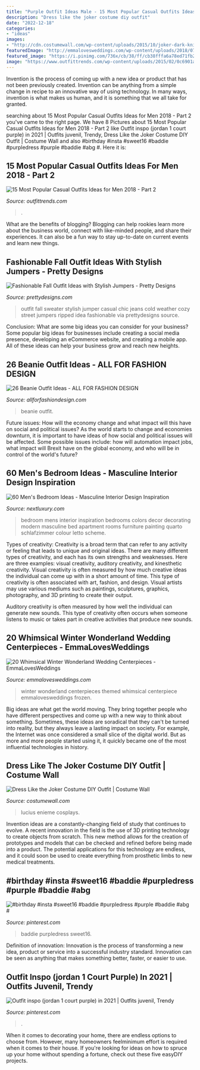```yaml
---
title: "Purple Outfit Ideas Male - 15 Most Popular Casual Outfits Ideas For Men 2018"
description: "Dress like the joker costume diy outfit"
date: "2022-12-18"
categories:
- "ideas"
images:
- "http://cdn.costumewall.com/wp-content/uploads/2015/10/joker-dark-knight-cosplay-6.jpg"
featuredImage: "http://emmalovesweddings.com/wp-content/uploads/2018/07/winter-themed-wedding-centerpiece-ideas-for-2018.jpg"
featured_image: "https://i.pinimg.com/736x/cb/38/ff/cb38fffa6a78ed71fb2fc10610ed39e7.jpg"
image: "https://www.outfittrends.com/wp-content/uploads/2015/02/0c6901ab89e5360ca89ee38988cac8db.jpg"
---
```



Invention is the process of coming up with a new idea or product that has not been previously created. Invention can be anything from a simple change in recipe to an innovative way of using technology. In many ways, invention is what makes us human, and it is something that we all take for granted.

	

		
searching about 15 Most Popular Casual Outfits Ideas for Men 2018 - Part 2 you've came to the right page. We have 8 Pictures about 15 Most Popular Casual Outfits Ideas for Men 2018 - Part 2 like Outfit inspo (jordan 1 court purple) in 2021 | Outfits juvenil, Trendy, Dress Like the Joker Costume DIY Outfit | Costume Wall and also #birthday #insta #sweet16 #baddie #purpledress #purple #baddie #abg #. Here it is:
		
    
## 15 Most Popular Casual Outfits Ideas For Men 2018 - Part 2

<img loading=lazy src="https://www.outfittrends.com/wp-content/uploads/2015/02/0c6901ab89e5360ca89ee38988cac8db.jpg" onerror="this.onerror=null;this.src='https://tse3.mm.bing.net/th?id=OIP.F_BWoH1NXVyHZlES8vT6pgHaMC&amp;pid=15.1';" alt="15 Most Popular Casual Outfits Ideas for Men 2018 - Part 2">

_Source: outfittrends.com_

>. 

	

What are the benefits of blogging?
Blogging can help rookies learn more about the business world, connect with like-minded people, and share their experiences. It can also be a fun way to stay up-to-date on current events and learn new things.

    
## Fashionable Fall Outfit Ideas With Stylish Jumpers - Pretty Designs

<img loading=lazy src="https://www.prettydesigns.com/wp-content/uploads/2014/10/Black-Jumper-with-Ripped-Jeans-for-Fall.jpg" onerror="this.onerror=null;this.src='https://tse4.mm.bing.net/th?id=OIP.gMGvScFrSvOMZgCjRU32UgHaK3&amp;pid=15.1';" alt="Fashionable Fall Outfit Ideas with Stylish Jumpers - Pretty Designs">

_Source: prettydesigns.com_

>outfit fall sweater stylish jumper casual chic jeans cold weather cozy street jumpers ripped idea fashionable via prettydesigns source. 

	

Conclusion: What are some big ideas you can consider for your business?
Some popular big ideas for businesses include creating a social media presence, developing an eCommerce website, and creating a mobile app. All of these ideas can help your business grow and reach new heights.

    
## 26 Beanie Outfit Ideas - ALL FOR FASHION DESIGN

<img loading=lazy src="https://allforfashiondesign.com/wp-content/uploads/2013/12/e-22-600x880.jpg" onerror="this.onerror=null;this.src='https://tse1.mm.bing.net/th?id=OIP.Tmq1bzAoDlnqOr6FOTGvuQHaK3&amp;pid=15.1';" alt="26 Beanie Outfit Ideas - ALL FOR FASHION DESIGN">

_Source: allforfashiondesign.com_

>beanie outfit. 

	

Future issues: How will the economy change and what impact will this have on social and political issues?
As the world starts to change and economies downturn, it is important to have ideas of how social and political issues will be affected. Some possible issues include: how will automation impact jobs, what impact will Brexit have on the global economy, and who will be in control of the world's future?

    
## 60 Men&#039;s Bedroom Ideas - Masculine Interior Design Inspiration

<img loading=lazy src="http://nextluxury.com/wp-content/uploads/mens-bedroom-painting-ideas.jpg" onerror="this.onerror=null;this.src='https://tse3.mm.bing.net/th?id=OIP.XbTt_p87wGlZYx_7eCNI5AHaJ6&amp;pid=15.1';" alt="60 Men&#039;s Bedroom Ideas - Masculine Interior Design Inspiration">

_Source: nextluxury.com_

>bedroom mens interior inspiration bedrooms colors decor decorating modern masculine bed apartment rooms furniture painting quarto schlafzimmer colour letto scheme. 

	

Types of creativity:
Creativity is a broad term that can refer to any activity or feeling that leads to unique and original ideas. There are many different types of creativity, and each has its own strengths and weaknesses. Here are three examples: visual creativity, auditory creativity, and kinesthetic creativity.
Visual creativity is often measured by how much creative ideas the individual can come up with in a short amount of time. This type of creativity is often associated with art, fashion, and design. Visual artists may use various mediums such as paintings, sculptures, graphics, photography, and 3D printing to create their output.

Auditory creativity is often measured by how well the individual can generate new sounds. This type of creativity often occurs when someone listens to music or takes part in creative activities that produce new sounds.

    
## 20 Whimsical Winter Wonderland Wedding Centerpieces - EmmaLovesWeddings

<img loading=lazy src="http://emmalovesweddings.com/wp-content/uploads/2018/07/winter-themed-wedding-centerpiece-ideas-for-2018.jpg" onerror="this.onerror=null;this.src='https://tse2.mm.bing.net/th?id=OIP.JgI9_YyhNVuxZ0aEyJVeEAHaLD&amp;pid=15.1';" alt="20 Whimsical Winter Wonderland Wedding Centerpieces - EmmaLovesWeddings">

_Source: emmalovesweddings.com_

>winter wonderland centerpieces themed whimsical centerpiece emmalovesweddings frozen. 

	

Big ideas are what get the world moving. They bring together people who have different perspectives and come up with a new way to think about something. Sometimes, these ideas are soradical that they can't be turned into reality, but they always leave a lasting impact on society. For example, the Internet was once considered a small slice of the digital world. But as more and more people started using it, it quickly became one of the most influential technologies in history.

    
## Dress Like The Joker Costume DIY Outfit | Costume Wall

<img loading=lazy src="http://cdn.costumewall.com/wp-content/uploads/2015/10/joker-dark-knight-cosplay-6.jpg" onerror="this.onerror=null;this.src='https://tse1.mm.bing.net/th?id=OIP.I34iXdvhHaBl21AChmHCmQHaLH&amp;pid=15.1';" alt="Dress Like the Joker Costume DIY Outfit | Costume Wall">

_Source: costumewall.com_

>lucius enieme cosplays. 

	

Invention ideas are a constantly-changing field of study that continues to evolve. A recent innovation in the field is the use of 3D printing technology to create objects from scratch. This new method allows for the creation of prototypes and models that can be checked and refined before being made into a product. The potential applications for this technology are endless, and it could soon be used to create everything from prosthetic limbs to new medical treatments.

    
## #birthday #insta #sweet16 #baddie #purpledress #purple #baddie #abg #

<img loading=lazy src="https://i.pinimg.com/736x/87/3b/81/873b81afece66221f82b41c50ccc6e1a.jpg" onerror="this.onerror=null;this.src='https://tse3.mm.bing.net/th?id=OIP.B6D7njCPIMVchmj10hzQvgHaJ3&amp;pid=15.1';" alt="#birthday #insta #sweet16 #baddie #purpledress #purple #baddie #abg #">

_Source: pinterest.com_

>baddie purpledress sweet16. 

	

Definition of innovation:
Innovation is the process of transforming a new idea, product or service into a successful industry standard. Innovation can be seen as anything that makes something better, faster, or easier to use.

    
## Outfit Inspo (jordan 1 Court Purple) In 2021 | Outfits Juvenil, Trendy

<img loading=lazy src="https://i.pinimg.com/736x/cb/38/ff/cb38fffa6a78ed71fb2fc10610ed39e7.jpg" onerror="this.onerror=null;this.src='https://tse4.mm.bing.net/th?id=OIP.ykzBPN439kaXoOJRUhqttAHaJ3&amp;pid=15.1';" alt="Outfit inspo (jordan 1 court purple) in 2021 | Outfits juvenil, Trendy">

_Source: pinterest.com_

>. 

	

When it comes to decorating your home, there are endless options to choose from. However, many homeowners feelminimum effort is required when it comes to their house. If you're looking for ideas on how to spruce up your home without spending a fortune, check out these five easyDIY projects.

